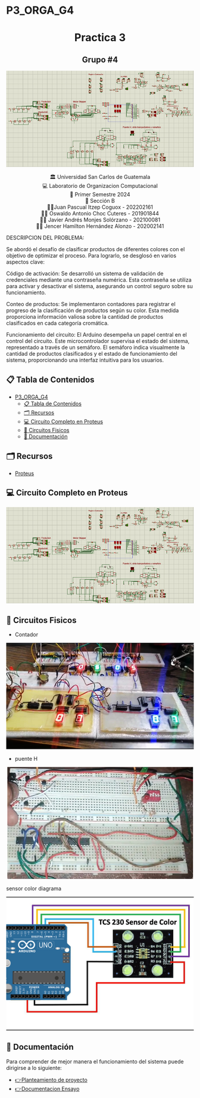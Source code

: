 # P3_ORGA_G4
<h1 align="center">Practica 3</h1>
<h2 align="center">Grupo #4</h2>
<p align="center">
    <img src="IMG\CircuitCompleteProteus.jpg">
</p>
<div align="center"> 🏛 Universidad San Carlos de Guatemala</div>
<div align="center">
💻 Laboratorio de Organizacion Computacional 
</div>
<div align="center"> 📆 Primer Semestre 2024</div>
<div align="center">🏫​ Sección B</div>
<div align="center">
🙍‍♂️Juan Pascual Itzep Coguox - 202202161
</div>
<div align="center">
🙍‍♂️ Oswaldo Antonio Choc Cuteres - 201901844
</div>

<div align="center">
🙍‍♂️ Javier Andrés Monjes Solórzano -  202100081
</div>


<div align="center">
🙍‍♂️ Jencer Hamilton Hernández Alonzo - 202002141
</div>

DESCRIPCION DEL PROBLEMA:

Se abordó el desafío de clasificar productos de diferentes colores con el objetivo de optimizar el proceso. Para lograrlo, se desglosó en varios aspectos clave:

Código de activación: Se desarrolló un sistema de validación de credenciales mediante una contraseña numérica. Esta contraseña se utiliza para activar y desactivar el sistema, asegurando un control seguro sobre su funcionamiento.

Conteo de productos: Se implementaron contadores para registrar el progreso de la clasificación de productos según su color. Esta medida proporciona información valiosa sobre la cantidad de productos clasificados en cada categoría cromática.

Funcionamiento del circuito: El Arduino desempeña un papel central en el control del circuito. Este microcontrolador supervisa el estado del sistema, representado a través de un semáforo. El semáforo indica visualmente la cantidad de productos clasificados y el estado de funcionamiento del sistema, proporcionando una interfaz intuitiva para los usuarios.


## 📋 Tabla de Contenidos

- [P3\_ORGA\_G4](#p3_orga_g4)
  - [📋 Tabla de Contenidos](#-tabla-de-contenidos)
  - [🗂 Recursos](#-recursos)
  - [💻 Circuito Completo en Proteus](#-circuito-completo-en-proteus)
  - [🤖 Circuitos Fisicos](#-circuitos-fisicos)
  - [📖 Documentación](#-documentación)


<!-- Requerimientos -->

## 🗂 Recursos
<ul>
  <li><a href="https://www.electroallweb.com/index.php/2022/07/18/descargar-proteus-8-13-sp0-gratis/">Proteus</a></li>
</ul>

## 💻 Circuito Completo en Proteus
<p align="center">
    <img src="IMG\CircuitCompleteProteus.jpg">
</p>

## 🤖 Circuitos Fisicos
* Contador
<p align="center">
    <img src="IMG\contador.jpg">
</p> 

* puente H
<p align="center">
    <img src="IMG\puenteh.jpg">
</p>

sensor color diagrama
<p align="center">
    <img src="IMG\sensorcolor.jpg">
</p>




## 📖 Documentación
Para comprender de mejor manera el funcionamiento del sistema puede dirigirse a lo siguiente:
    <ul>
       <li><a href="https://github.com/javieer24/P2_ORGA_G4/blob/main/Documentaci%C3%B3n/P2_ORGA.pdf">:point_right:Planteamiento de proyecto</a></li>
        <li><a href="https://github.com/javieer24/P2_ORGA_G4/blob/main/Documentaci%C3%B3n/P2_ORGA_G4.pdf" target="_blank">:point_right:Documentacion Ensayo</a></li>
    </ul>

